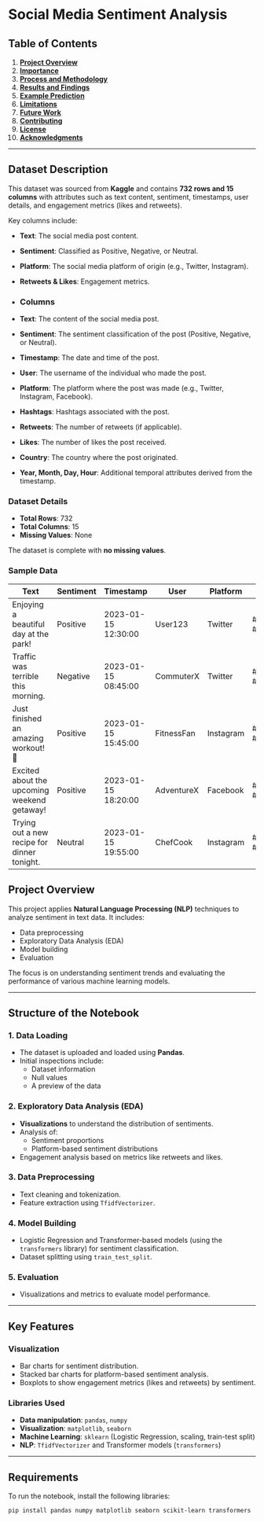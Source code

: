 # **Social Media Sentiment Analysis**

## **Table of Contents**
1. [**Project Overview**](#project-overview)
2. [**Importance**](#importance)
3. [**Process and Methodology**](#process-and-methodology)
4. [**Results and Findings**](#results-and-findings)
5. [**Example Prediction**](#example-prediction)
6. [**Limitations**](#limitations)
7. [**Future Work**](#future-work)
8. [**Contributing**](#contributing)
9. [**License**](#license)
10. [**Acknowledgments**](#acknowledgments)

---

## **Dataset Description**

This dataset was sourced from **Kaggle** and contains **732 rows and 15 columns** with attributes such as text content, sentiment, timestamps, user details, and engagement metrics (likes and retweets).

Key columns include:
- **Text**: The social media post content.
- **Sentiment**: Classified as Positive, Negative, or Neutral.
- **Platform**: The social media platform of origin (e.g., Twitter, Instagram).
- **Retweets & Likes**: Engagement metrics.

- ### **Columns**
- **Text**: The content of the social media post.
- **Sentiment**: The sentiment classification of the post (Positive, Negative, or Neutral).
- **Timestamp**: The date and time of the post.
- **User**: The username of the individual who made the post.
- **Platform**: The platform where the post was made (e.g., Twitter, Instagram, Facebook).
- **Hashtags**: Hashtags associated with the post.
- **Retweets**: The number of retweets (if applicable).
- **Likes**: The number of likes the post received.
- **Country**: The country where the post originated.
- **Year, Month, Day, Hour**: Additional temporal attributes derived from the timestamp.

### **Dataset Details**
- **Total Rows**: 732
- **Total Columns**: 15
- **Missing Values**: None

The dataset is complete with **no missing values**.

### **Sample Data**
| **Text**                                      | **Sentiment** | **Timestamp**         | **User**       | **Platform** | **Hashtags**         | **Retweets** | **Likes** | **Country**   | **Year** | **Month** | **Day** | **Hour** |
|-----------------------------------------------|---------------|-----------------------|----------------|--------------|-----------------------|--------------|-----------|--------------|----------|-----------|---------|----------|
| Enjoying a beautiful day at the park!         | Positive      | 2023-01-15 12:30:00  | User123        | Twitter      | #Nature #Park         | 15           | 30        | USA          | 2023     | 1         | 15      | 12       |
| Traffic was terrible this morning.            | Negative      | 2023-01-15 08:45:00  | CommuterX      | Twitter      | #Traffic #Morning     | 5            | 10        | Canada       | 2023     | 1         | 15      | 8        |
| Just finished an amazing workout! 💪          | Positive      | 2023-01-15 15:45:00  | FitnessFan     | Instagram    | #Fitness #Workout     | 20           | 40        | USA          | 2023     | 1         | 15      | 15       |
| Excited about the upcoming weekend getaway!   | Positive      | 2023-01-15 18:20:00  | AdventureX     | Facebook     | #Travel #Adventure    | 8            | 15        | UK           | 2023     | 1         | 15      | 18       |
| Trying out a new recipe for dinner tonight.   | Neutral       | 2023-01-15 19:55:00  | ChefCook       | Instagram    | #Cooking #Food        | 12           | 25        | Australia    | 2023     | 1         | 15      | 19       |




## **Project Overview**

This project applies **Natural Language Processing (NLP)** techniques to analyze sentiment in text data. It includes:
- Data preprocessing
- Exploratory Data Analysis (EDA)
- Model building
- Evaluation

The focus is on understanding sentiment trends and evaluating the performance of various machine learning models.

---

## **Structure of the Notebook**

### **1. Data Loading**
- The dataset is uploaded and loaded using **Pandas**.
- Initial inspections include:
  - Dataset information
  - Null values
  - A preview of the data

### **2. Exploratory Data Analysis (EDA)**
- **Visualizations** to understand the distribution of sentiments.
- Analysis of:
  - Sentiment proportions
  - Platform-based sentiment distributions
- Engagement analysis based on metrics like retweets and likes.

### **3. Data Preprocessing**
- Text cleaning and tokenization.
- Feature extraction using `TfidfVectorizer`.

### **4. Model Building**
- Logistic Regression and Transformer-based models (using the `transformers` library) for sentiment classification.
- Dataset splitting using `train_test_split`.

### **5. Evaluation**
- Visualizations and metrics to evaluate model performance.

---

## **Key Features**

### **Visualization**
- Bar charts for sentiment distribution.
- Stacked bar charts for platform-based sentiment analysis.
- Boxplots to show engagement metrics (likes and retweets) by sentiment.

### **Libraries Used**
- **Data manipulation**: `pandas`, `numpy`
- **Visualization**: `matplotlib`, `seaborn`
- **Machine Learning**: `sklearn` (Logistic Regression, scaling, train-test split)
- **NLP**: `TfidfVectorizer` and Transformer models (`transformers`)

---

## **Requirements**

To run the notebook, install the following libraries:

```bash
pip install pandas numpy matplotlib seaborn scikit-learn transformers
